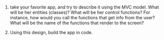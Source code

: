 1. take your favorite app, and try to describe it using the MVC model.
   What will be her entities (classes)? What will be her control functions? For instance, how would you call the functions that get info from the user? What will be the name of the functions that render to the screen?

2. Using this design, build the app in code.

